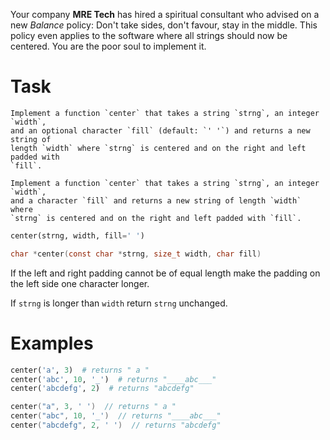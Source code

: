Your company **MRE Tech** has hired a spiritual consultant who advised on a
new *Balance* policy: Don't take sides, don't favour, stay in the middle. This
policy even applies to the software where all strings should now be centered.
You are the poor soul to implement it.

# Task

```if-not:c
Implement a function `center` that takes a string `strng`, an integer `width`,
and an optional character `fill` (default: `' '`) and returns a new string of
length `width` where `strng` is centered and on the right and left padded with
`fill`.
```
```if:c
Implement a function `center` that takes a string `strng`, an integer `width`,
and a character `fill` and returns a new string of length `width` where
`strng` is centered and on the right and left padded with `fill`.
```

```python
center(strng, width, fill=' ')
```
```c
char *center(const char *strng, size_t width, char fill)
```

If the left and right padding cannot be of equal length make the padding on the
left side one character longer.

If `strng` is longer than `width` return `strng` unchanged.

# Examples

```python
center('a', 3)  # returns " a "
center('abc', 10, '_')  # returns "____abc___"
center('abcdefg', 2)  # returns "abcdefg"
```
```c
center("a", 3, ' ')  // returns " a "
center("abc", 10, '_')  // returns "____abc___"
center("abcdefg", 2, ' ')  // returns "abcdefg"
```
